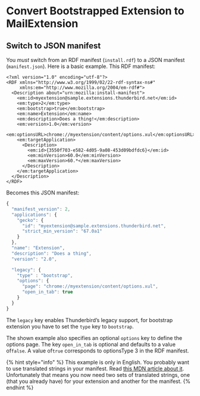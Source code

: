 # Convert Bootstrapped Extension to MailExtension

## Switch to JSON manifest

You _must_ switch from an RDF manifest \(`install.rdf`\) to a JSON manifest \(`manifest.json`\). Here is a basic example. This RDF manifest:

```markup
<?xml version="1.0" encoding="utf-8"?>
<RDF xmlns="http://www.w3.org/1999/02/22-rdf-syntax-ns#"
     xmlns:em="http://www.mozilla.org/2004/em-rdf#">
  <Description about="urn:mozilla:install-manifest">
    <em:id>myextension@sample.extensions.thunderbird.net</em:id>
    <em:type>2</em:type>
    <em:bootstrap>true</em:bootstrap>
    <em:name>Extension</em:name>
    <em:description>Does a thing!</em:description>
    <em:version>1.0</em:version>
    <em:optionsURL>chrome://myextension/content/options.xul</em:optionsURL>
    <em:targetApplication>
      <Description>
        <em:id>{3550f703-e582-4d05-9a08-453d09bdfdc6}</em:id>
        <em:minVersion>60.0</em:minVersion>
        <em:maxVersion>60.*</em:maxVersion>
      </Description>
    </em:targetApplication>
  </Description>
</RDF>
```

Becomes this JSON manifest:

```javascript
{
  "manifest_version": 2,
  "applications": {
    "gecko": {
      "id": "myextension@sample.extensions.thunderbird.net",
      "strict_min_version": "67.0a1"
    }
  },
  "name": "Extension",
  "description": "Does a thing",
  "version": "2.0",

  "legacy": {
    "type" : "bootstrap",
    "options": {
      "page": "chrome://myextension/content/options.xul",
      "open_in_tab": true
    }
  }
}
```

The `legacy` key enables Thunderbird’s legacy support, for bootstrap extension you have to set the `type` key to `bootstrap`.

The shown example also specifies an optional `options` key to define the options page. The key `open_in_tab` is optional and defaults to a value of`false`. A value of`true` corresponds to optionsType 3 in the RDF manifest.

{% hint style="info" %}
This example is only in English. You probably want to use translated strings in your manifest. Read [this MDN article about it](https://developer.mozilla.org/en-US/docs/Mozilla/Add-ons/WebExtensions/Internationalization#Internationalizing_manifest.json). Unfortunately that means you now need two sets of translated strings, one \(that you already have\) for your extension and another for the manifest.
{% endhint %}

